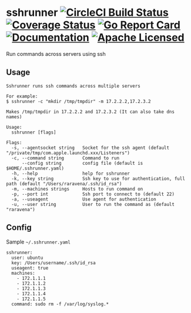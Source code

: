 # sshrunner [![CircleCI Build Status](https://circleci.com/gh/raravena80/sshrunner.svg?style=shield)](https://circleci.com/gh/raravena80/sshrunner) [![Coverage Status](https://coveralls.io/repos/github/raravena80/sshrunner/badge.svg?branch=master)](https://coveralls.io/github/raravena80/sshrunner?branch=master) [![Go Report Card](https://goreportcard.com/badge/github.com/raravena80/sshrunner)](https://goreportcard.com/report/github.com/raravena80/sshrunner) [![Documentation](https://godoc.org/github.com/raravena80/sshrunner?status.svg)](http://godoc.org/github.com/raravena80/sshrunner) [![Apache Licensed](https://img.shields.io/badge/license-Apache2.0-blue.svg)](https://raw.githubusercontent.com/raravena80/sshrunner/master/LICENSE)
Run commands across servers using ssh

## Usage
```
Sshrunner runs ssh commands across multiple servers

For example:
$ sshrunner -c "mkdir /tmp/tmpdir" -m 17.2.2.2,17.2.3.2

Makes /tmp/tmpdir in 17.2.2.2 and 17.2.3.2 (It can also take dns names)

Usage:
  sshrunner [flags]

Flags:
  -s, --agentsocket string   Socket for the ssh agent (default "/private/tmp/com.apple.launchd.xxx/Listeners")
  -c, --command string       Command to run
      --config string        config file (default is $HOME/.sshrunner.yaml)
  -h, --help                 help for sshrunner
  -k, --key string           Ssh key to use for authentication, full path (default "/Users/raravena/.ssh/id_rsa")
  -m, --machines strings     Hosts to run command on
  -p, --port int             Ssh port to connect to (default 22)
  -a, --useagent             Use agent for authentication
  -u, --user string          User to run the command as (default "raravena")
```

## Config

Sample `~/.sshrunner.yaml`

```
sshrunner:
  user: ubuntu
  key: /Users/username/.ssh/id_rsa
  useagent: true
  machines:
    - 172.1.1.1
    - 172.1.1.2
    - 172.1.1.3
    - 172.1.1.4
    - 172.1.1.5
  command: sudo rm -f /var/log/syslog.*
```
